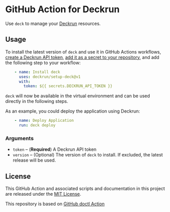 # GitHub Action for Deckrun

Use `deck` to manage your [Deckrun](https://deckrun.com) resources.

## Usage

To install the latest version of `deck` and use it in GitHub Actions workflows, [create a Deckrun API token](https://deckrun.com/docs/getting-started/install-deck-cli#step-1-create-an-api-token), [add it as a secret to your repository](https://docs.github.com/en/actions/security-for-github-actions/security-guides/using-secrets-in-github-actions#creating-encrypted-secrets-for-a-repository), and add the following step to your workflow:

```yaml
    - name: Install deck
      uses: deckrun/setup-deck@v1
      with:
        token: ${{ secrets.DECKRUN_API_TOKEN }}
```

`deck` will now be available in the virtual environment and can be used directly in the following steps.

As an example, you could deploy the application using Deckrun:

```yaml
    - name: Deploy Application
      run: deck deploy
```

### Arguments

- `token` – (**Required**) A Deckrun API token
- `version` – (Optional) The version of `deck` to install. If excluded, the latest release will be used.

## License

This GitHub Action and associated scripts and documentation in this project are released under the [MIT License](LICENSE).

This repository is based on [GitHub doctl Action](https://github.com/digitalocean/action-doctl)
